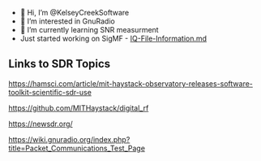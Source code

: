 - 👋 Hi, I’m @KelseyCreekSoftware
- 👀 I’m interested in GnuRadio
- 🌱 I’m currently learning SNR measurment
- Just started working on SigMF - [IQ-File-Information.md]()

## Links to SDR Topics

https://hamsci.com/article/mit-haystack-observatory-releases-software-toolkit-scientific-sdr-use

https://github.com/MITHaystack/digital_rf

https://newsdr.org/

https://wiki.gnuradio.org/index.php?title=Packet_Communications_Test_Page


<!---
KelseyCreekSoftware/KelseyCreekSoftware is a ✨ special ✨ repository because its `README.md` (this file) appears on your GitHub profile.
You can click the Preview link to take a look at your changes.
--->
